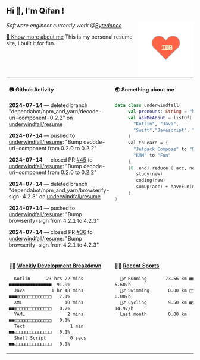 <h2> Hi 👋, I'm Qifan ! </h2>
 <a href="https://github.com/underwindfall/iBeats"><img align="right" width="150px" src="https://raw.githubusercontent.com/underwindfall/iBeats/main/files/heart.svg"/></a>
 <p><em>Software engineer currently work @<a href="https://www.bytedance.com/en/">Bytedance</a></em></p>
 <p><a href="https://qifanyang.com/resume" target="_blank"> 🔭 Know more about me</a> This is my personal resume site, I built it for fun.</p>
 <table width="960px"><tr><td valign="top" width="50%">

  #### 📷 Github Activity
  <!-- githubActivity starts -->
**2024-07-14** — deleted branch "dependabot/npm_and_yarn/decode-uri-component-0.2.2" on [underwindfall/resume](https://api.github.com/repos/underwindfall/resume)

**2024-07-14** — pushed to [underwindfall/resume](https://api.github.com/repos/underwindfall/resume): "Bump decode-uri-component from 0.2.0 to 0.2.2"

**2024-07-14** — closed PR [#45](https://api.github.com/repos/underwindfall/resume/pulls/45) to [underwindfall/resume](https://api.github.com/repos/underwindfall/resume): "Bump decode-uri-component from 0.2.0 to 0.2.2"

**2024-07-14** — deleted branch "dependabot/npm_and_yarn/browserify-sign-4.2.3" on [underwindfall/resume](https://api.github.com/repos/underwindfall/resume)

**2024-07-14** — pushed to [underwindfall/resume](https://api.github.com/repos/underwindfall/resume): "Bump browserify-sign from 4.2.1 to 4.2.3"

**2024-07-14** — closed PR [#36](https://api.github.com/repos/underwindfall/resume/pulls/36) to [underwindfall/resume](https://api.github.com/repos/underwindfall/resume): "Bump browserify-sign from 4.2.1 to 4.2.3"
  <!-- githubActivity ends -->
  </td><td valign="top" width="50%">

  #### 🌏 Something about me
  <!-- profile starts -->
  ```kotlin
  data class underwindfall(
       val pronouns: String = "he|him",
       val askMeAbout = listOf(
         "Kotlin", "Java",
         "Swift","Javascript", "Typescript"
       )
       val toLearn = {
         "Jetpack Compose" to "Future",
         "KMM" to "Fun"
       }
       (0..end).reduce { acc, new ->
          study(new)
          coding(new)
          sumUp(acc) + haveFun(new)
       }
  )
  ```
  <!-- profile ends -->
  </td></tr><tr><td valign="top" width="50%">
  
  #### 🏊‍♂️ <a href="https://gist.github.com/underwindfall/377ee88ba1fabd1e93516e48ca9c61eb" target="_blank">Weekly Development Breakdown</a>
   <!-- codeTime starts -->
   ```text
     Kotlin      23 hrs 22 mins  ■■■■■■■■■■■■■■■■  91.9%
     Java          1 hr 48 mins  ■■■▥□□□□□□□□□□□□   7.1%
     XML                10 mins  ■■▥□□□□□□□□□□□□□   0.7%
     YAML                2 mins  ■■◱□□□□□□□□□□□□□   0.1%
     Text                 1 min  ■■◱□□□□□□□□□□□□□   0.1%
     Shell Script         0 secs  ■■◱□□□□□□□□□□□□□   0.1%
   ```
   <!-- codeTime starts -->
   </td>
   <td valign="top" width="50%">

   #### 🤾‍♂️ <a href="https://gist.github.com/underwindfall/76198d6f6918f9f94d022c8ad881f98b" target="_blank">Recent Sports</a>

   <!-- Sports starts -->
   ```text
     ‍🏃‍♂️ Running       73.56 km ▩▩▩▩▩▩▩▩▩▩▨□  5.60/h
     🏊‍♂️ Swimming       0.00 km □□□□□□□□□□□□  0.00/h
     🚴‍♂️ Cycling        9.50 km ▩◱□□□□□□□□□□ 14.97/h
     Last month        0.00 km   0:0h
   ```
   <!-- Sports ends -->
   </td></tr></table>